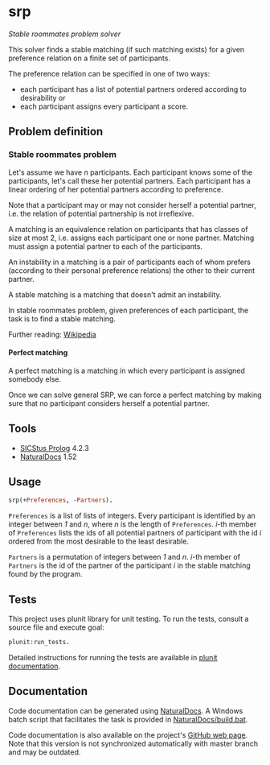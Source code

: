 # srp

_Stable roommates problem solver_

This solver finds a stable matching (if such matching exists) for a given preference relation on a finite set of participants.

The preference relation can be specified in one of two ways:

* each participant has a list of potential partners ordered according to desirability or
* each participant assigns every participant a score.

## Problem definition

### Stable roommates problem

Let's assume we have _n_ participants. Each participant knows some of the participants, let's call these her potential partners. Each participant has a linear ordering of her potential partners according to preference.

Note that a participant may or may not consider herself a potential partner, i.e. the relation of potential partnership is not irreflexive.

A matching is an equivalence relation on participants that has classes of size at most 2, i.e. assigns each participant one or none partner. Matching must assign a potential partner to each of the participants.

An instability in a matching is a pair of participants each of whom prefers (according to their personal preference relations) the other to their current partner.

A stable matching is a matching that doesn't admit an instability.

In stable roommates problem, given preferences of each participant, the task is to find a stable matching.

Further reading: [Wikipedia](http://en.wikipedia.org/wiki/Stable_roommates_problem)

#### Perfect matching

A perfect matching is a matching in which every participant is assigned somebody else.

Once we can solve general SRP, we can force a perfect matching by making sure that no participant considers herself a potential partner.

## Tools

* [SICStus Prolog](https://sicstus.sics.se/) 4.2.3
* [NaturalDocs](http://www.naturaldocs.org/) 1.52

## Usage

```prolog
srp(+Preferences, -Partners).
```
`Preferences` is a list of lists of integers. Every participant is identified by an integer between _1_ and _n_, where _n_ is the length of `Preferences`. _i_-th member of `Preferences` lists the ids of all potential partners of participant with the id _i_ ordered from the most desirable to the least desirable.

`Partners` is a permutation of integers between _1_ and _n_. _i_-th member of `Partners` is the id of the partner of the participant _i_ in the stable matching found by the program.

## Tests

This project uses plunit library for unit testing. To run the tests, consult a source file and execute goal:
```prolog
plunit:run_tests.
```
Detailed instructions for running the tests are available in [plunit documentation](https://sicstus.sics.se/sicstus/docs/latest4/html/sicstus.html/lib_002dplunit.html#lib_002dplunit).

## Documentation

Code documentation can be generated using [NaturalDocs](http://www.naturaldocs.org/).
A Windows batch script that facilitates the task is provided in
[NaturalDocs/build.bat](https://github.com/filipbartek/srp/blob/master/NaturalDocs/build.bat).

Code documentation is also available on the project's [GitHub web page](http://filipbartek.github.io/srp/).
Note that this version is not synchronized automatically with master branch and may be outdated.
